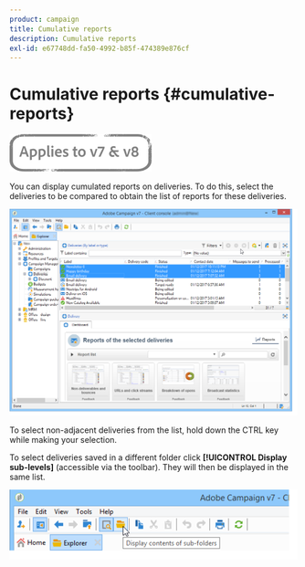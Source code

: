 ```yaml
---
product: campaign
title: Cumulative reports
description: Cumulative reports
exl-id: e67748dd-fa50-4992-b85f-474389e876cf
---
```

# Cumulative reports {#cumulative-reports}

![](../../assets/common.svg)

You can display cumulated reports on deliveries. To do this, select the deliveries to be compared to obtain the list of reports for these deliveries.

![](assets/s_ncs_user_report_compare_tab.png)

To select non-adjacent deliveries from the list, hold down the CTRL key while making your selection.

To select deliveries saved in a different folder click **[!UICONTROL Display sub-levels]** (accessible via the toolbar). They will then be displayed in the same list.

![](assets/s_ncs_user_display_children_icon.png)
